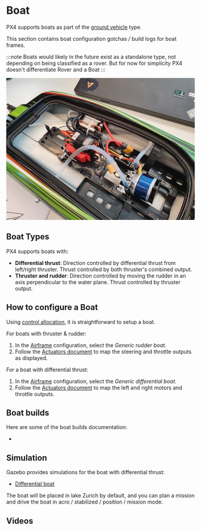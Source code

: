 # Boat

PX4 supports boats as part of the [ground vehicle](../frames_rover/README.md) type.

This section contains boat configuration gotchas / build logs for boat frames.

:::note
Boats would likely in the future exist as a standalone type, not depending on being classified as a rover. But for now for simplicity PX4 doesn't differentiate Rover and a Boat
:::

![Big storm picture](../../assets/airframes/boat/bigstorm/bigstorm_internals.jpeg)

## Boat Types

PX4 supports boats with:

- **Differential thrust**: Direction controlled by differential thrust from left/right thruster. Thrust controlled by both thruster's combined output.
- **Thruster and rudder**: Direction controlled by moving the rudder in an axis perpendicular to the water plane. Thrust controlled by thruster output.

## How to configure a Boat

Using [control allocation](../config/actuators.md), it is straightforward to setup a boat.

For boats with thruster & rudder:

1. In the [Airframe](../config/airframe.md) configuration, select the *Generic rudder boat*.
1. Follow the [Actuators document](../config/actuators.md) to map the steering and throttle outputs as displayed.

For a boat with differential thrust:

1. In the [Airframe](../config/airframe.md) configuration, select the *Generic differential boat*.
1. Follow the [Actuators document](../config/actuators.md) to map the left and right motors and throttle outputs.

## Boat builds

Here are some of the boat builds documentation:

- 

## Simulation

Gazebo provides simulations for the boat with differential thrust:

- [Differential boat](../simulation/gazebo_vehicles.md#usv_boat)

The boat will be placed in lake Zurich by default, and you can plan a mission and drive the boat in acro / stabilized / position / mission mode.

## Videos